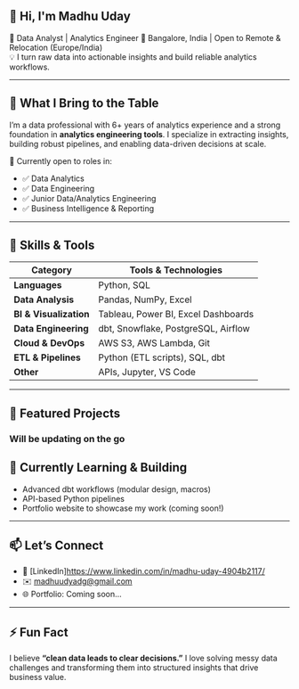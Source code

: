 ## 👋 Hi, I'm Madhu Uday

🎯 Data Analyst | Analytics Engineer 
📍 Bangalore, India | Open to Remote & Relocation (Europe/India)  
💡 I turn raw data into actionable insights and build reliable analytics workflows.

---

## 🚀 What I Bring to the Table

I’m a data professional with 6+ years of analytics experience and a strong foundation in **analytics engineering tools**. I specialize in extracting insights, building robust pipelines, and enabling data-driven decisions at scale.

🔎 Currently open to roles in:
- ✅ Data Analytics
- ✅ Data Engineering
- ✅ Junior Data/Analytics Engineering
- ✅ Business Intelligence & Reporting

---

## 🧰 Skills & Tools

| Category              | Tools & Technologies                                   |
|-----------------------|--------------------------------------------------------|
| **Languages**         | Python, SQL                                            |
| **Data Analysis**     | Pandas, NumPy, Excel                                   |
| **BI & Visualization**| Tableau, Power BI, Excel Dashboards                             |
| **Data Engineering**  | dbt, Snowflake, PostgreSQL, Airflow                    |
| **Cloud & DevOps**    | AWS S3, AWS Lambda, Git                                |
| **ETL & Pipelines**   | Python (ETL scripts), SQL, dbt                         |
| **Other**             | APIs, Jupyter, VS Code                                 |

---

## 📂 Featured Projects

### Will be updating on the go 

## 🌱 Currently Learning & Building

- Advanced dbt workflows (modular design, macros)
- API-based Python pipelines
- Portfolio website to showcase my work (coming soon!)

---

## 📫 Let’s Connect

- 💼 [LinkedIn]https://www.linkedin.com/in/madhu-uday-4904b2117/
- ✉️ madhuudyadg@gmail.com
- 🌐 Portfolio: Coming soon...

---

## ⚡ Fun Fact

I believe **“clean data leads to clear decisions.”** I love solving messy data challenges and transforming them into structured insights that drive business value.
